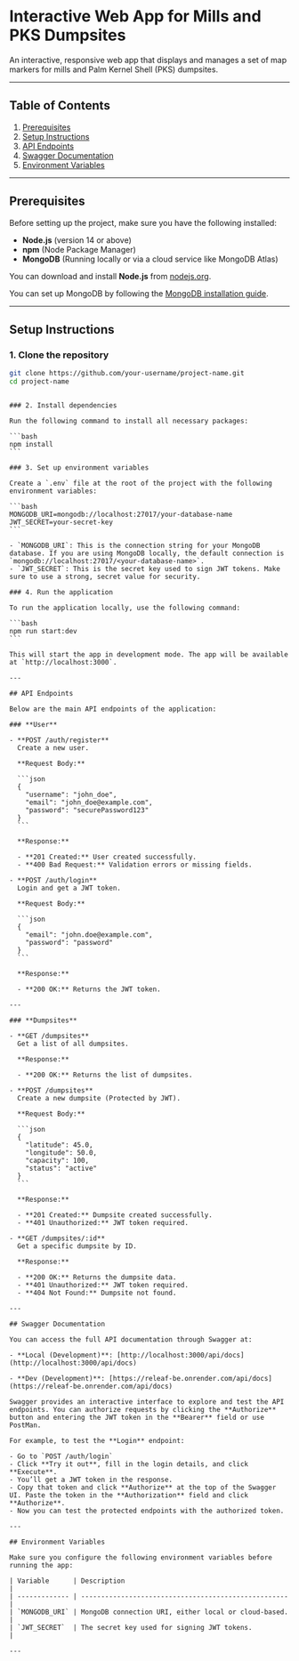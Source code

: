 # Interactive Web App for Mills and PKS Dumpsites

An interactive, responsive web app that displays and manages a set of map markers for mills and Palm Kernel Shell (PKS) dumpsites.

---

## Table of Contents

1. [Prerequisites](#prerequisites)
2. [Setup Instructions](#setup-instructions)
3. [API Endpoints](#api-endpoints)
4. [Swagger Documentation](#swagger-documentation)
5. [Environment Variables](#environment-variables)

---

## Prerequisites

Before setting up the project, make sure you have the following installed:

- **Node.js** (version 14 or above)
- **npm** (Node Package Manager)
- **MongoDB** (Running locally or via a cloud service like MongoDB Atlas)

You can download and install **Node.js** from [nodejs.org](https://nodejs.org/).

You can set up MongoDB by following the [MongoDB installation guide](https://docs.mongodb.com/manual/installation/).

---

## Setup Instructions

### 1. Clone the repository

```bash
git clone https://github.com/your-username/project-name.git
cd project-name
```

````

### 2. Install dependencies

Run the following command to install all necessary packages:

```bash
npm install
```

### 3. Set up environment variables

Create a `.env` file at the root of the project with the following environment variables:

```bash
MONGODB_URI=mongodb://localhost:27017/your-database-name
JWT_SECRET=your-secret-key
```

- `MONGODB_URI`: This is the connection string for your MongoDB database. If you are using MongoDB locally, the default connection is `mongodb://localhost:27017/<your-database-name>`.
- `JWT_SECRET`: This is the secret key used to sign JWT tokens. Make sure to use a strong, secret value for security.

### 4. Run the application

To run the application locally, use the following command:

```bash
npm run start:dev
```

This will start the app in development mode. The app will be available at `http://localhost:3000`.

---

## API Endpoints

Below are the main API endpoints of the application:

### **User**

- **POST /auth/register**
  Create a new user.

  **Request Body:**

  ```json
  {
    "username": "john_doe",
    "email": "john_doe@example.com",
    "password": "securePassword123"
  }
  ```

  **Response:**

  - **201 Created:** User created successfully.
  - **400 Bad Request:** Validation errors or missing fields.

- **POST /auth/login**
  Login and get a JWT token.

  **Request Body:**

  ```json
  {
    "email": "john.doe@example.com",
    "password": "password"
  }
  ```

  **Response:**

  - **200 OK:** Returns the JWT token.

---

### **Dumpsites**

- **GET /dumpsites**
  Get a list of all dumpsites.

  **Response:**

  - **200 OK:** Returns the list of dumpsites.

- **POST /dumpsites**
  Create a new dumpsite (Protected by JWT).

  **Request Body:**

  ```json
  {
    "latitude": 45.0,
    "longitude": 50.0,
    "capacity": 100,
    "status": "active"
  }
  ```

  **Response:**

  - **201 Created:** Dumpsite created successfully.
  - **401 Unauthorized:** JWT token required.

- **GET /dumpsites/:id**
  Get a specific dumpsite by ID.

  **Response:**

  - **200 OK:** Returns the dumpsite data.
  - **401 Unauthorized:** JWT token required.
  - **404 Not Found:** Dumpsite not found.

---

## Swagger Documentation

You can access the full API documentation through Swagger at:

- **Local (Development)**: [http://localhost:3000/api/docs](http://localhost:3000/api/docs)

- **Dev (Development)**: [https://releaf-be.onrender.com/api/docs](https://releaf-be.onrender.com/api/docs)

Swagger provides an interactive interface to explore and test the API endpoints. You can authorize requests by clicking the **Authorize** button and entering the JWT token in the **Bearer** field or use PostMan.

For example, to test the **Login** endpoint:

- Go to `POST /auth/login`
- Click **Try it out**, fill in the login details, and click **Execute**.
- You’ll get a JWT token in the response.
- Copy that token and click **Authorize** at the top of the Swagger UI. Paste the token in the **Authorization** field and click **Authorize**.
- Now you can test the protected endpoints with the authorized token.

---

## Environment Variables

Make sure you configure the following environment variables before running the app:

| Variable      | Description                                          |
| ------------- | ---------------------------------------------------- |
| `MONGODB_URI` | MongoDB connection URI, either local or cloud-based. |
| `JWT_SECRET`  | The secret key used for signing JWT tokens.          |

---


````
